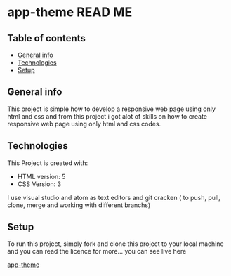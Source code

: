 # app-theme READ ME

## Table of contents
* [General info](#general-info)
* [Technologies](#technologies)
* [Setup](#setup)

## General info
This project is simple how to develop a responsive web page using only html and css
and from this project i got alot of skills on how to create responsive web page using only html and css codes.
	
## Technologies
This Project is created with:
* HTML version: 5
* CSS Version: 3

I use visual studio and atom as text editors and git cracken ( to push, pull, clone, merge and working with different branchs)
	
## Setup
To run this project, simply fork and clone this project to your local machine and you can read the licence for more...
you can see live here

[app-theme](https://thomashaile.github.io/app-theme/)



